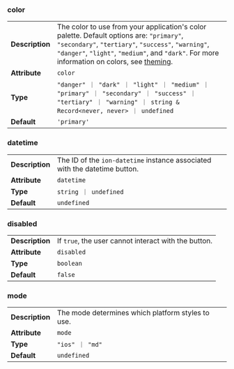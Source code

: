 

### color 

| | |
| --- | --- |
| **Description** | The color to use from your application's color palette. Default options are: `"primary"`, `"secondary"`, `"tertiary"`, `"success"`, `"warning"`, `"danger"`, `"light"`, `"medium"`, and `"dark"`. For more information on colors, see [theming](/docs/theming/basics). |
| **Attribute** | `color` |
| **Type** | `"danger" ｜ "dark" ｜ "light" ｜ "medium" ｜ "primary" ｜ "secondary" ｜ "success" ｜ "tertiary" ｜ "warning" ｜ string & Record<never, never> ｜ undefined` |
| **Default** | `'primary'` |



### datetime 

| | |
| --- | --- |
| **Description** | The ID of the `ion-datetime` instance associated with the datetime button. |
| **Attribute** | `datetime` |
| **Type** | `string ｜ undefined` |
| **Default** | `undefined` |



### disabled 

| | |
| --- | --- |
| **Description** | If `true`, the user cannot interact with the button. |
| **Attribute** | `disabled` |
| **Type** | `boolean` |
| **Default** | `false` |



### mode 

| | |
| --- | --- |
| **Description** | The mode determines which platform styles to use. |
| **Attribute** | `mode` |
| **Type** | `"ios" ｜ "md"` |
| **Default** | `undefined` |

